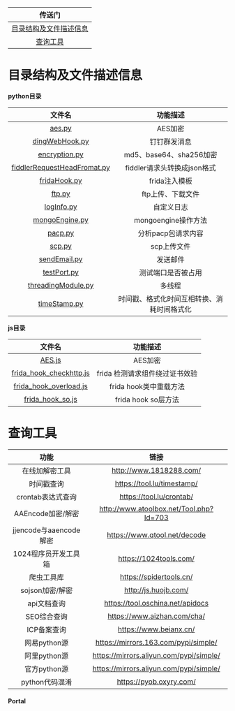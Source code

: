 |传送门|
|:-----:|
|[目录结构及文件描述信息](#目录结构及文件描述信息)|
|[查询工具](#查询工具)|


# 目录结构及文件描述信息


**python目录**

|文件名|功能描述|
|:-----:|:-----:|
|[aes.py](https://github.com/baidu367/Tools/blob/main/python/aes.py)|AES加密|
|[dingWebHook.py](https://github.com/baidu367/Tools/blob/main/python/dingWebHook.py)|钉钉群发消息|
|[encryption.py](https://github.com/baidu367/Tools/blob/main/python/encryption.py)|md5、base64、sha256加密|
|[fiddlerRequestHeadFromat.py](https://github.com/baidu367/Tools/blob/main/python/fiddlerRequestHeadFromat.py)|fiddler请求头转换成json格式|
|[fridaHook.py](https://github.com/baidu367/Tools/blob/main/python/fridaHook.py)|frida注入模板|
|[ftp.py](https://github.com/baidu367/Tools/blob/main/python/ftp.py)|ftp上传、下载文件|
|[logInfo.py](https://github.com/baidu367/Tools/blob/main/python/logInfo.py)|自定义日志|
|[mongoEngine.py](https://github.com/baidu367/Tools/blob/main/python/mongoEngine.py)|mongoengine操作方法|
|[pacp.py](https://github.com/baidu367/Tools/blob/main/python/pacp.py)|分析pacp包请求内容|
|[scp.py](https://github.com/baidu367/Tools/blob/main/python/scp.py)|scp上传文件|
|[sendEmail.py](https://github.com/baidu367/Tools/blob/main/python/sendEmail.py)|发送邮件|
|[testPort.py](https://github.com/baidu367/Tools/blob/main/python/testPort.py)|测试端口是否被占用|
|[threadingModule.py](https://github.com/baidu367/Tools/blob/main/python/threadingModule.py)|多线程|
|[timeStamp.py](https://github.com/baidu367/Tools/blob/main/python/timeStamp.py)|时间戳、格式化时间互相转换、消耗时间格式化|

**js目录**

|文件名|功能描述|
|:-----:|:-----:|
|[AES.js](https://github.com/baidu367/Tools/blob/main/js/AES.js)|AES加密|
|[frida_hook_checkhttp.js](https://github.com/baidu367/Tools/blob/main/js/frida_hook_checkhttp.js)|frida 检测请求组件绕过证书效验|
|[frida_hook_overload.js](https://github.com/baidu367/Tools/blob/main/js/frida_hook_overload.js)|frida hook类中重载方法|
|[frida_hook_so.js](https://github.com/baidu367/Tools/blob/main/js/frida_hook_so.js)|frida hook so层方法|


# 查询工具

|功能|链接|
|:-----:|:-----:|
|在线加解密工具|http://www.1818288.com/|
|时间戳查询|https://tool.lu/timestamp/|
|crontab表达式查询|https://tool.lu/crontab/|
|AAEncode加密/解密|http://www.atoolbox.net/Tool.php?Id=703|
|jjencode与aaencode解密|https://www.qtool.net/decode|
|1024程序员开发工具箱 |https://1024tools.com/|
|爬虫工具库|https://spidertools.cn/|
|sojson加密/解密|http://js.huojb.com/|
|api文档查询|https://tool.oschina.net/apidocs|
|SEO综合查询|https://www.aizhan.com/cha/|
|ICP备案查询|https://www.beianx.cn/|
|网易python源|https://mirrors.163.com/pypi/simple/|
|阿里python源|https://mirrors.aliyun.com/pypi/simple/|
|官方python源|https://mirrors.aliyun.com/pypi/simple/|
|python代码混淆|https://pyob.oxyry.com/|


#### Portal